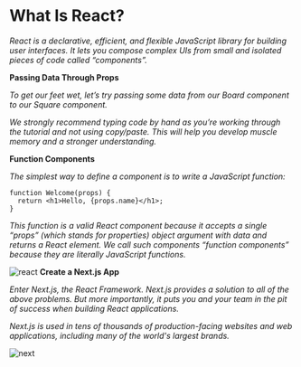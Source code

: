 # What Is React?

_React is a declarative, efficient, and flexible JavaScript library for building user interfaces. It lets you compose complex UIs from small and isolated pieces of code called “components”._

**Passing Data Through Props**

_To get our feet wet, let’s try passing some data from our Board component to our Square component._

_We strongly recommend typing code by hand as you’re working through the tutorial and not using copy/paste. This will help you develop muscle memory and a stronger understanding._

**Function Components**

_The simplest way to define a component is to write a JavaScript function:_

```
function Welcome(props) {
  return <h1>Hello, {props.name}</h1>;
}
```

_This function is a valid React component because it accepts a single “props” (which stands for properties) object argument with data and returns a React element. We call such components “function components” because they are literally JavaScript functions._


![react](https://reactjs.org/logo-og.png)
**Create a Next.js App**

_Enter Next.js, the React Framework. Next.js provides a solution to all of the above problems. But more importantly, it puts you and your team in the pit of success when building React applications._

_Next.js is used in tens of thousands of production-facing websites and web applications, including many of the world's largest brands._

![next](https://upload.wikimedia.org/wikipedia/commons/thumb/8/8e/Nextjs-logo.svg/1200px-Nextjs-logo.svg.png)



